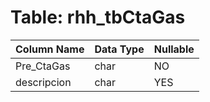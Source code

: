 # Table: rhh_tbCtaGas

| Column Name | Data Type | Nullable |
|-------------|-----------|----------|
| Pre_CtaGas | char | NO |
| descripcion | char | YES |
